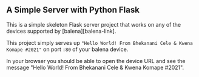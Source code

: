 ## A Simple Server with Python Flask

This is a simple skeleton Flask server project that works on any of the devices supported by [balena][balena-link].

This project simply serves up `"Hello World! From Bhekanani Cele & Kwena Komape #2021"` on port `:80` of your balena device.

In your browser you should be able to open the device URL and see the message "Hello World! From Bhekanani Cele & Kwena Komape #2021".


